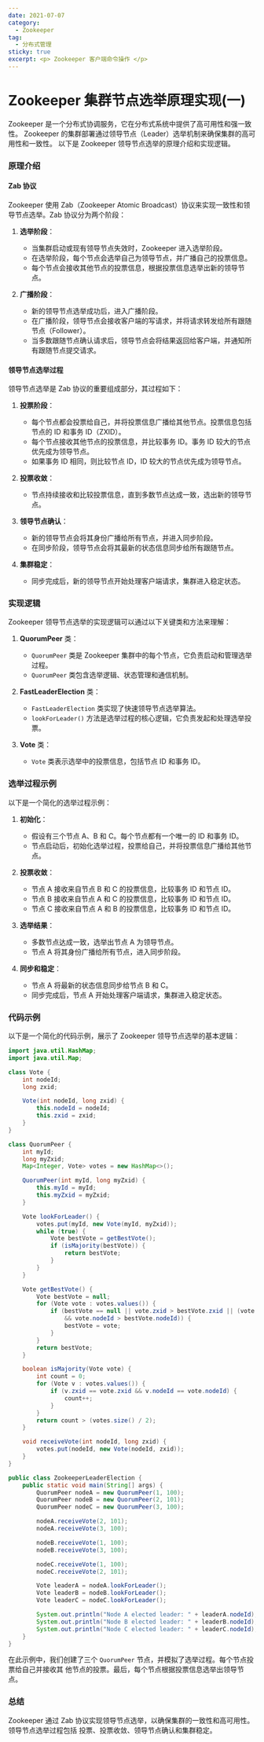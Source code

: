 ```yaml
---
date: 2021-07-07
category:
  - Zookeeper 
tag:
  - 分布式管理
sticky: true
excerpt: <p> Zookeeper 客户端命令操作 </p>
---
```

# Zookeeper 集群节点选举原理实现(一)

Zookeeper 是一个分布式协调服务，它在分布式系统中提供了高可用性和强一致性。
Zookeeper 的集群部署通过领导节点（Leader）选举机制来确保集群的高可用性和一致性。
以下是 Zookeeper 领导节点选举的原理介绍和实现逻辑。

### 原理介绍

#### Zab 协议

Zookeeper 使用 Zab（Zookeeper Atomic Broadcast）协议来实现一致性和领导节点选举。Zab 协议分为两个阶段：

1. **选举阶段**：
   - 当集群启动或现有领导节点失效时，Zookeeper 进入选举阶段。
   - 在选举阶段，每个节点会选举自己为领导节点，并广播自己的投票信息。
   - 每个节点会接收其他节点的投票信息，根据投票信息选举出新的领导节点。

2. **广播阶段**：
   - 新的领导节点选举成功后，进入广播阶段。
   - 在广播阶段，领导节点会接收客户端的写请求，并将请求转发给所有跟随节点（Follower）。
   - 当多数跟随节点确认请求后，领导节点会将结果返回给客户端，并通知所有跟随节点提交请求。

#### 领导节点选举过程

领导节点选举是 Zab 协议的重要组成部分，其过程如下：

1. **投票阶段**：
   - 每个节点都会投票给自己，并将投票信息广播给其他节点。投票信息包括节点的 ID 和事务 ID（ZXID）。
   - 每个节点接收其他节点的投票信息，并比较事务 ID。事务 ID 较大的节点优先成为领导节点。
   - 如果事务 ID 相同，则比较节点 ID，ID 较大的节点优先成为领导节点。

2. **投票收敛**：
   - 节点持续接收和比较投票信息，直到多数节点达成一致，选出新的领导节点。

3. **领导节点确认**：
   - 新的领导节点会将其身份广播给所有节点，并进入同步阶段。
   - 在同步阶段，领导节点会将其最新的状态信息同步给所有跟随节点。

4. **集群稳定**：
   - 同步完成后，新的领导节点开始处理客户端请求，集群进入稳定状态。

### 实现逻辑

Zookeeper 领导节点选举的实现逻辑可以通过以下关键类和方法来理解：

1. **QuorumPeer** 类：
   - `QuorumPeer` 类是 Zookeeper 集群中的每个节点，它负责启动和管理选举过程。
   - `QuorumPeer` 类包含选举逻辑、状态管理和通信机制。

2. **FastLeaderElection** 类：
   - `FastLeaderElection` 类实现了快速领导节点选举算法。
   - `lookForLeader()` 方法是选举过程的核心逻辑，它负责发起和处理选举投票。

3. **Vote** 类：
   - `Vote` 类表示选举中的投票信息，包括节点 ID 和事务 ID。

### 选举过程示例

以下是一个简化的选举过程示例：

1. **初始化**：
   - 假设有三个节点 A、B 和 C。每个节点都有一个唯一的 ID 和事务 ID。
   - 节点启动后，初始化选举过程，投票给自己，并将投票信息广播给其他节点。

2. **投票收敛**：
   - 节点 A 接收来自节点 B 和 C 的投票信息，比较事务 ID 和节点 ID。
   - 节点 B 接收来自节点 A 和 C 的投票信息，比较事务 ID 和节点 ID。
   - 节点 C 接收来自节点 A 和 B 的投票信息，比较事务 ID 和节点 ID。

3. **选举结果**：
   - 多数节点达成一致，选举出节点 A 为领导节点。
   - 节点 A 将其身份广播给所有节点，进入同步阶段。

4. **同步和稳定**：
   - 节点 A 将最新的状态信息同步给节点 B 和 C。
   - 同步完成后，节点 A 开始处理客户端请求，集群进入稳定状态。

### 代码示例

以下是一个简化的代码示例，展示了 Zookeeper 领导节点选举的基本逻辑：

```java
import java.util.HashMap;
import java.util.Map;

class Vote {
    int nodeId;
    long zxid;

    Vote(int nodeId, long zxid) {
        this.nodeId = nodeId;
        this.zxid = zxid;
    }
}

class QuorumPeer {
    int myId;
    long myZxid;
    Map<Integer, Vote> votes = new HashMap<>();

    QuorumPeer(int myId, long myZxid) {
        this.myId = myId;
        this.myZxid = myZxid;
    }

    Vote lookForLeader() {
        votes.put(myId, new Vote(myId, myZxid));
        while (true) {
            Vote bestVote = getBestVote();
            if (isMajority(bestVote)) {
                return bestVote;
            }
        }
    }

    Vote getBestVote() {
        Vote bestVote = null;
        for (Vote vote : votes.values()) {
            if (bestVote == null || vote.zxid > bestVote.zxid || (vote.zxid == bestVote.zxid 
                && vote.nodeId > bestVote.nodeId)) {
                bestVote = vote;
            }
        }
        return bestVote;
    }

    boolean isMajority(Vote vote) {
        int count = 0;
        for (Vote v : votes.values()) {
            if (v.zxid == vote.zxid && v.nodeId == vote.nodeId) {
                count++;
            }
        }
        return count > (votes.size() / 2);
    }

    void receiveVote(int nodeId, long zxid) {
        votes.put(nodeId, new Vote(nodeId, zxid));
    }
}

public class ZookeeperLeaderElection {
    public static void main(String[] args) {
        QuorumPeer nodeA = new QuorumPeer(1, 100);
        QuorumPeer nodeB = new QuorumPeer(2, 101);
        QuorumPeer nodeC = new QuorumPeer(3, 100);

        nodeA.receiveVote(2, 101);
        nodeA.receiveVote(3, 100);

        nodeB.receiveVote(1, 100);
        nodeB.receiveVote(3, 100);

        nodeC.receiveVote(1, 100);
        nodeC.receiveVote(2, 101);

        Vote leaderA = nodeA.lookForLeader();
        Vote leaderB = nodeB.lookForLeader();
        Vote leaderC = nodeC.lookForLeader();

        System.out.println("Node A elected leader: " + leaderA.nodeId);
        System.out.println("Node B elected leader: " + leaderB.nodeId);
        System.out.println("Node C elected leader: " + leaderC.nodeId);
    }
}
```

在此示例中，我们创建了三个 `QuorumPeer` 节点，并模拟了选举过程。每个节点投票给自己并接收其
他节点的投票。最后，每个节点根据投票信息选举出领导节点。

### 总结

Zookeeper 通过 Zab 协议实现领导节点选举，以确保集群的一致性和高可用性。领导节点选举过程包括
投票、投票收敛、领导节点确认和集群稳定。


